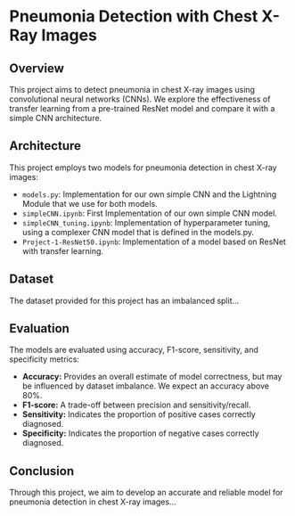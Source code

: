 # Pneumonia Detection with Chest X-Ray Images

## Overview
This project aims to detect pneumonia in chest X-ray images using convolutional neural networks (CNNs). We explore the effectiveness of transfer learning from a pre-trained ResNet model and compare it with a simple CNN architecture.

## Architecture
This project employs two models for pneumonia detection in chest X-ray images:
- `models.py`: Implementation for our own simple CNN and the Lightning Module that we use for both models.
- `simpleCNN.ipynb`: First Implementation of our own simple CNN model.
- `simpleCNN_tuning.ipynb`: Implementation of hyperparameter tuning, using a complexer CNN model that is defined in the models.py.
- `Project-1-ResNet50.ipynb`: Implementation of a model based on ResNet with transfer learning.
  
## Dataset
The dataset provided for this project has an imbalanced split...

## Evaluation
The models are evaluated using accuracy, F1-score, sensitivity, and specificity metrics:
- **Accuracy:** Provides an overall estimate of model correctness, but may be influenced by dataset imbalance. We expect an accuracy above 80%.
- **F1-score:** A trade-off between precision and sensitivity/recall.
- **Sensitivity:** Indicates the proportion of positive cases correctly diagnosed.
- **Specificity:** Indicates the proportion of negative cases correctly diagnosed.

## Conclusion
Through this project, we aim to develop an accurate and reliable model for pneumonia detection in chest X-ray images...

